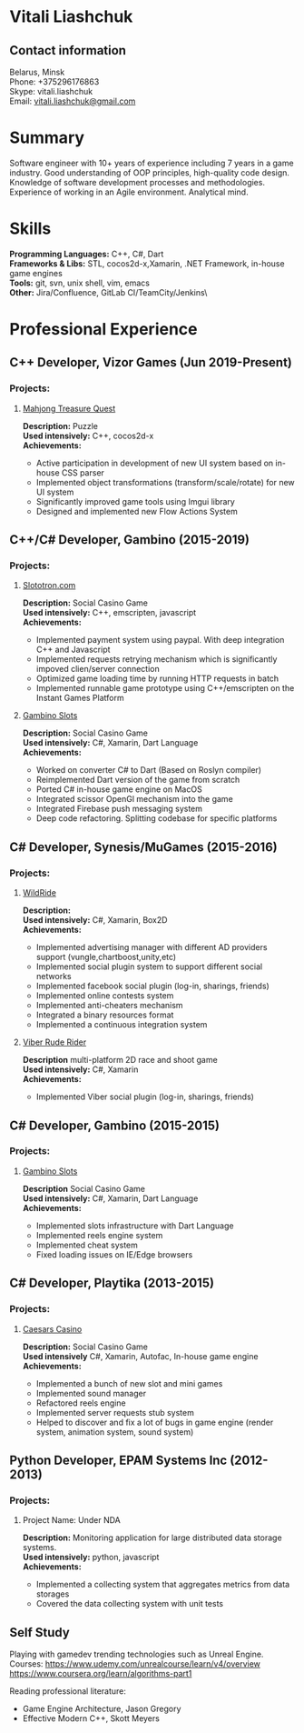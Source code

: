 Vitali Liashchuk
================

Contact information
-------------------

Belarus, Minsk\
Phone: +375296176863\
Skype: vitali.liashchuk\
Email: <vitali.liashchuk@gmail.com>

Summary
=======

Software engineer with 10+ years of experience including 7 years in a
game industry. Good understanding of OOP principles, high-quality code
design. Knowledge of software development processes and methodologies.
Experience of working in an Agile environment. Analytical mind.

Skills
======

**Programming Languages:** C++, C\#, Dart\
**Frameworks & Libs:** STL, cocos2d-x,Xamarin, .NET Framework, in-house
game engines\
**Tools:** git, svn, unix shell, vim, emacs\
**Other:** Jira/Confluence, GitLab CI/TeamCity/Jenkins\

Professional Experience
=======================

C++ Developer, Vizor Games (Jun 2019-Present)
---------------------------------------------

### Projects:

1.  [Mahjong Treasure
    Quest](https://apps.apple.com/us/app/mahjong-treasure-quest/id1098189387)

    **Description:** Puzzle\
    **Used intensively:** C++, cocos2d-x\
    **Achievements:**

    -   Active participation in development of new UI system based on
        in-house CSS parser
    -   Implemented object transformations (transform/scale/rotate) for
        new UI system
    -   Significantly improved game tools using Imgui library
    -   Designed and implemented new Flow Actions System

C++/C\# Developer, Gambino (2015-2019)
--------------------------------------

### Projects:

1.  [Slototron.com](https:://slototron.com)

    **Description:** Social Casino Game\
    **Used intensively:** C++, emscripten, javascript\
    **Achievements:**

    -   Implemented payment system using paypal. With deep integration
        C++ and Javascript
    -   Implemented requests retrying mechanism which is significantly
        impoved clien/server connection
    -   Optimized game loading time by running HTTP requests in batch
    -   Implemented runnable game prototype using C++/emscripten on the
        Instant Games Platform

2.  [Gambino
    Slots](https://apps.apple.com/us/app/gambino-slots-machine-casino/id1339105679)

    **Description:** Social Casino Game\
    **Used intensively:** C\#, Xamarin, Dart Language\
    **Achievements:**

    -   Worked on converter C\# to Dart (Based on Roslyn compiler)
    -   Reimplemented Dart version of the game from scratch
    -   Ported C\# in-house game engine on MacOS
    -   Integrated scissor OpenGl mechanism into the game
    -   Integrated Firebase push messaging system
    -   Deep code refactoring. Splitting codebase for specific platforms

C\# Developer, Synesis/MuGames (2015-2016)
------------------------------------------

### Projects:

1.  [WildRide](https://www.youtube.com/watch?v=2PBA6-wSNi0)

    **Description:**\
    **Used intensively:** C\#, Xamarin, Box2D\
    **Achievements:**

    -   Implemented advertising manager with different AD providers
        support (vungle,chartboost,unity,etc)
    -   Implemented social plugin system to support different social
        networks
    -   Implemented facebook social plugin (log-in, sharings, friends)
    -   Implemented online contests system
    -   Implemented anti-cheaters mechanism
    -   Integrated a binary resources format
    -   Implemented a continuous integration system

2.  [Viber Rude Rider](https://www.youtube.com/watch?v=l7paSgeKoFU)

    **Description** multi-platform 2D race and shoot game\
    **Used intensively:** C\#, Xamarin\
    **Achievements:**

    -   Implemented Viber social plugin (log-in, sharings, friends)

C\# Developer, Gambino (2015-2015)
----------------------------------

### Projects:

1.  [Gambino
    Slots](https://apps.apple.com/us/app/gambino-slots-machine-casino/id1339105679)

    **Description** Social Casino Game\
    **Used intensively:** C\#, Xamarin, Dart Language\
    **Achievements:**

    -   Implemented slots infrastructure with Dart Language
    -   Implemented reels engine system
    -   Implemented cheat system
    -   Fixed loading issues on IE/Edge browsers

C\# Developer, Playtika (2013-2015)
-----------------------------------

### Projects:

1.  [Caesars
    Casino](https://apps.apple.com/us/app/caesars-casino-official-slots/id603097018)

    **Description:** Social Casino Game\
    **Used intensively** C\#, Xamarin, Autofac, In-house game engine\
    **Achievements:**

    -   Implemented a bunch of new slot and mini games
    -   Implemented sound manager
    -   Refactored reels engine
    -   Implemented server requests stub system
    -   Helped to discover and fix a lot of bugs in game engine (render
        system, animation system, sound system)

Python Developer, EPAM Systems Inc (2012-2013)
----------------------------------------------

### Projects:

1.  Project Name: Under NDA

    **Description:** Monitoring application for large distributed data
    storage systems.\
    **Used intensively:** python, javascript\
    **Achievements:**

    -   Implemented a collecting system that aggregates metrics from
        data storages
    -   Covered the data collecting system with unit tests

Self Study
----------

Playing with gamedev trending technologies such as Unreal Engine.\
Courses: <https://www.udemy.com/unrealcourse/learn/v4/overview>\
<https://www.coursera.org/learn/algorithms-part1>

Reading professional literature:

-   Game Engine Architecture, Jason Gregory
-   Effective Modern C++, Skott Meyers
